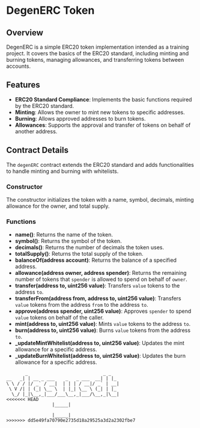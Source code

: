 # DegenERC Token

## Overview
DegenERC is a simple ERC20 token implementation intended as a training project. It covers the basics of the ERC20 standard, including minting and burning tokens, managing allowances, and transferring tokens between accounts.

## Features
- **ERC20 Standard Compliance**: Implements the basic functions required by the ERC20 standard.
- **Minting**: Allows the owner to mint new tokens to specific addresses.
- **Burning**: Allows approved addresses to burn tokens.
- **Allowances**: Supports the approval and transfer of tokens on behalf of another address.

## Contract Details
The `degenERC` contract extends the ERC20 standard and adds functionalities to handle minting and burning with whitelists.

### Constructor
The constructor initializes the token with a name, symbol, decimals, minting allowance for the owner, and total supply.

### Functions
- **name()**: Returns the name of the token.
- **symbol()**: Returns the symbol of the token.
- **decimals()**: Returns the number of decimals the token uses.
- **totalSupply()**: Returns the total supply of the token.
- **balanceOf(address account)**: Returns the balance of a specified address.
- **allowance(address owner, address spender)**: Returns the remaining number of tokens that `spender` is allowed to spend on behalf of `owner`.
- **transfer(address to, uint256 value)**: Transfers `value` tokens to the address `to`.
- **transferFrom(address from, address to, uint256 value)**: Transfers `value` tokens from the address `from` to the address `to`.
- **approve(address spender, uint256 value)**: Approves `spender` to spend `value` tokens on behalf of the caller.
- **mint(address to, uint256 value)**: Mints `value` tokens to the address `to`.
- **burn(address to, uint256 value)**: Burns `value` tokens from the address `to`.
- **_updateMintWhitelist(address to, uint256 value)**: Updates the mint allowance for a specific address.
- **_updateBurnWhitelist(address to, uint256 value)**: Updates the burn allowance for a specific address.


```
       _                            _ _   
__   _| | __ _ ___    _   _ ___  __| | |_ 
\ \ / / |/ _` / __|  | | | / __|/ _` | __|
 \ V /| | (_| \__ \  | |_| \__ \ (_| | |_ 
  \_/ |_|\__,_|___/___\__,_|___/\__,_|\__|
<<<<<<< HEAD
                 |_____|                  

                 |_____|                  
>>>>>>> dd5e49fa70790e2735d18a29525a3d2a2302fbe7
